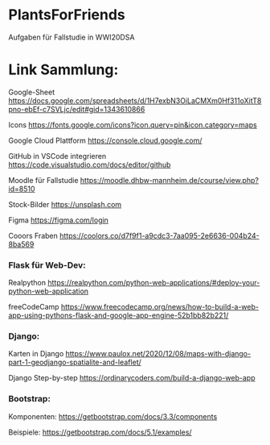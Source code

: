 # PlantsForFriends
Aufgaben für Fallstudie in WWI20DSA



# Link Sammlung:
Google-Sheet
https://docs.google.com/spreadsheets/d/1H7exbN3OiLaCMXm0Hf311oXitT8pno-ebEf-c7SVLjc/edit#gid=1343610866

Icons
https://fonts.google.com/icons?icon.query=pin&icon.category=maps

Google Cloud Plattform
https://console.cloud.google.com/

GitHub in VSCode integrieren
https://code.visualstudio.com/docs/editor/github

Moodle für Fallstudie
https://moodle.dhbw-mannheim.de/course/view.php?id=8510

Stock-Bilder
https://unsplash.com

Figma
https://figma.com/login

Cooors Fraben
https://coolors.co/d7f9f1-a9cdc3-7aa095-2e6636-004b24-8ba569

### Flask für Web-Dev:
Realpython
https://realpython.com/python-web-applications/#deploy-your-python-web-application

freeCodeCamp
https://www.freecodecamp.org/news/how-to-build-a-web-app-using-pythons-flask-and-google-app-engine-52b1bb82b221/

### Django:

Karten in Django
https://www.paulox.net/2020/12/08/maps-with-django-part-1-geodjango-spatialite-and-leaflet/

Django Step-by-step
https://ordinarycoders.com/build-a-django-web-app

### Bootstrap:

Komponenten:
https://getbootstrap.com/docs/3.3/components

Beispiele:
https://getbootstrap.com/docs/5.1/examples/
